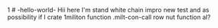 1 # -hello-world-
Hii here I'm stand white chain impro new test and as possibility  if I crate 1militon function .milt-con-call row nut function al? 
